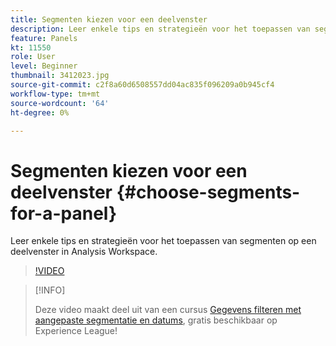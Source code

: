 ```yaml
---
title: Segmenten kiezen voor een deelvenster
description: Leer enkele tips en strategieën voor het toepassen van segmenten op een deelvenster in Analysis Workspace.
feature: Panels
kt: 11550
role: User
level: Beginner
thumbnail: 3412023.jpg
source-git-commit: c2f8a60d6508557dd04ac835f096209a0b945cf4
workflow-type: tm+mt
source-wordcount: '64'
ht-degree: 0%

---
```


# Segmenten kiezen voor een deelvenster {#choose-segments-for-a-panel}

Leer enkele tips en strategieën voor het toepassen van segmenten op een deelvenster in Analysis Workspace.

>[!VIDEO](https://video.tv.adobe.com/v/3412023/?quality=12&learn=on)

>[!INFO]
>
> Deze video maakt deel uit van een cursus [Gegevens filteren met aangepaste segmentatie en datums](https://experienceleague.adobe.com/?recommended=Analytics-U-1-2021.1.filterdata), gratis beschikbaar op Experience League!
